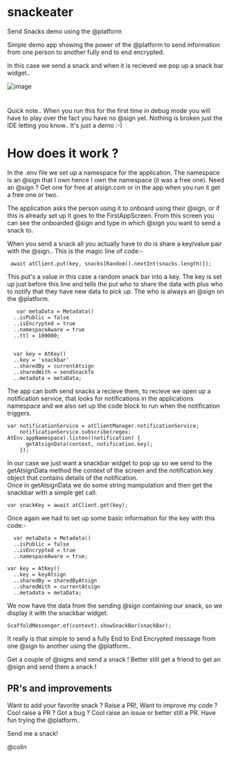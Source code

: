 # snackeater
 Send Snacks demo using the @platform

 Simple demo app showing the power of the @platform to send information from one person to another fully end to end encrypted.

  In this case we send a snack and when it is recieved we pop up a snack bar widget..

![image](https://user-images.githubusercontent.com/6131216/142484446-d16c2d23-9d82-4f55-9815-5b7e734d54fb.png)

  #
  Quick note.. When you run this for the first time in debug mode you will have to play over the fact you have no @sign yet. Nothing is broken just the IDE letting you know.. It's just a demo :-)

  # How does it work ?

  In the .env file we set up a namespace for the application. The namespace is an @sign that I own hence I own the namespace (it was a free one). Need an @sign ? Get one for free at atsign.com or in the app when you run it get a free one or two.

  The application asks the person using it to onboard using their @sign, or if this is already set up it goes to the FirstAppScreen. From this screen you can see the onboarded @sign and type in which @sign you want to send a snack to.

  When you send a snack all you actually have to do is share a key/value pair with the @sign.. This is the magic line of code:-  

  ` await atClient.put(key, snacks[Random().nextInt(snacks.length)]);`  

  This put's a value in this case a random snack bar into a key. The key is set up just before this line and tells the put who to share the data with plus who to notify that they have new data to pick up. The who is always an @sign on the @platform.  
  ```
     var metaData = Metadata()
    ..isPublic = false
    ..isEncrypted = true
    ..namespaceAware = true
    ..ttl = 100000;


    var key = AtKey()  
    ..key = 'snackbar'  
    ..sharedBy = currentAtsign  
    ..sharedWith = sendSnackTo  
    ..metadata = metaData;  
``` 

The app can both send snacks a recieve them, to recieve we open up a notification service, that looks for notifications in the applications namespace and we also set up the code block to run when the notification triggers. 

```
var notificationService = atClientManager.notificationService;
    notificationService.subscribe(regex: AtEnv.appNamespace).listen((notification) {
      getAtsignData(context, notification.key);
    });
```
In our case we just want a snackbar widget to pop up so we send to the getAtsignData method the context of the screen and the notification.key object that contains details of the notification.  
Once in getAtsignData we do some string manipulation and then get the snackbar with a simple get call.  

`var snackKey = await atClient.get(key);`  

Once again we had to set up some basic information for the key with this code:-  
  
  ```
    var metaData = Metadata()
    ..isPublic = false
    ..isEncrypted = true
    ..namespaceAware = true;

  var key = AtKey()
    ..key = keyAtsign
    ..sharedBy = sharedByAtsign
    ..sharedWith = currentAtsign
    ..metadata = metaData;
```
  
  We now have the data from the sending @sign containing our snack, so we display it with the snackbar widget.

  `ScaffoldMessenger.of(context).showSnackBar(snackBar);`  

  It really is that simple to send a fully End to End Encrypted message from one @sign to another using the @platform..

  Get a couple of @signs and send a snack ! Better still get a friend to get an @sign and send them a snack !

  ## PR's and improvements
  Want to add your favorite snack ? Raise a PR!, Want to improve my code ? Cool raise a PR ? Got a bug ? Cool raise an issue or better still a PR.
  Have fun trying the @platform..
 
  Send me a snack!

  @colin






